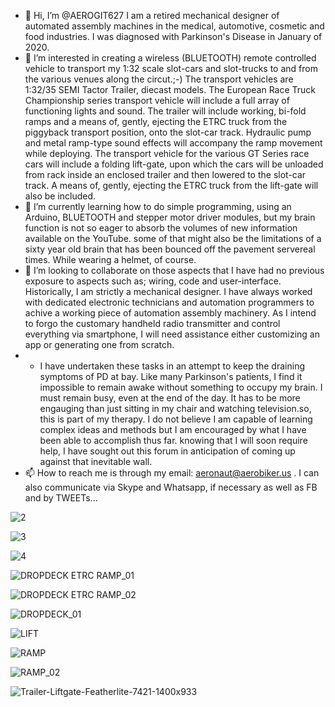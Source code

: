- 👋 Hi, I’m @AEROGIT627
      I am a retired mechanical designer of automated assembly machines in the medical, automotive, cosmetic and food industries. I was diagnosed with Parkinson's           Disease in January of 2020. 
- 👀 I’m interested in creating a wireless (BLUETOOTH) remote controlled vehicle to transport my 1:32 scale slot-cars and slot-trucks to and from the various venues        along the circut.;-) The transport vehicles are 1:32/35 SEMI Tactor Trailer, diecast models. The European Race Truck Championship series transport vehicle will        include a full array of functioning lights and sound. The trailer will include working, bi-fold ramps and a means of, gently, ejecting the ETRC truck from the            piggyback transport position, onto the slot-car track. Hydraulic pump and metal ramp-type sound effects will accompany the ramp movement while deploying.
     The transport vehicle for the various GT Series race cars will include a folding lift-gate, upon which the cars will be unloaded from rack inside an enclosed          trailer and then lowered to the slot-car track. A means of, gently, ejecting the ETRC truck from the lift-gate will also be included.
- 🌱 I’m currently learning how to do simple programming, using an Arduino, BLUETOOTH and stepper motor driver modules, but my brain function is not so eager to absorb      the volumes of new information available on the YouTube. some of that might also be the limitations of a sixty year old brain that has been bounced off the            pavement servereal times. While wearing a helmet, of course.
- 💞️ I’m looking to collaborate on those aspects that I have had no previous exposure to aspects such as; wiring, code and user-interface. Historically, I am strictly       a mechanical designer. I have always worked with dedicated electronic technicians and automation programmers to achive a working piece of automation assembly           machinery. As I intend to forgo the customary handheld radio transmitter and control everything via smartphone, I will need assistance either customizing an app       or generating one from scratch.
-  *  I have undertaken these tasks in an attempt to keep the draining symptoms of PD at bay. Like many Parkinson's patients, I find it impossible to remain awake           without something to occupy my brain. I must remain busy, even at the end of the day. It has to be more engauging than just sitting in my chair and watching           television.so, this is part of my therapy. I do not believe I am capable of learning complex ideas and methods but I am encouraged by what I have been able to         accomplish thus far. knowing that I will soon require help, I have sought out this forum in anticipation of coming up against that inevitable wall.
- 📫 How to reach me is through my email: aeronaut@aerobiker.us . I can also communicate via Skype and Whatsapp, if necessary as well as FB and by TWEETs...

![2](https://user-images.githubusercontent.com/104863629/166561537-53ea9361-559f-44c6-adb9-6eb2202d051b.jpg)

![3](https://user-images.githubusercontent.com/104863629/166561430-8488e6fe-3213-4e69-a3a6-7023762e1dfb.jpg)

![4](https://user-images.githubusercontent.com/104863629/166561587-47065dab-bf74-46a9-9002-5e85889da970.jpg)

![DROPDECK ETRC RAMP_01](https://user-images.githubusercontent.com/104863629/166561650-5c9142fb-3cae-4f4a-86c2-df22efbbd44b.JPG)

![DROPDECK ETRC RAMP_02](https://user-images.githubusercontent.com/104863629/166561682-d54ebc79-2aec-4ec4-81c5-6d57e5c777b4.JPG)

![DROPDECK_01](https://user-images.githubusercontent.com/104863629/166561756-f2053610-8a6d-482e-905e-f60392f45d6e.JPG)

![LIFT](https://user-images.githubusercontent.com/104863629/166561864-352ff5ac-c7ab-4fea-a430-8380fae9a0b2.jpg)

![RAMP](https://user-images.githubusercontent.com/104863629/166562006-b644df2b-aca6-45ad-b8fa-c2221f4f0a62.jpg)

![RAMP_02](https://user-images.githubusercontent.com/104863629/166562027-573855e8-e375-4887-a7fa-d10efd2d91e8.JPG)

![Trailer-Liftgate-Featherlite-7421-1400x933](https://user-images.githubusercontent.com/104863629/166562073-93eaf559-482f-4999-be2b-304dc50227ff.jpg)

<!---

AEROGIT627/AEROGIT627 is a ✨ special ✨ repository because its `README.md` (this file) appears on your GitHub profile.
You can click the Preview link to take a look at your changes.
--->

